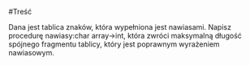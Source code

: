 
#Treść

Dana jest tablica znaków, która wypełniona jest nawiasami.
Napisz procedurę nawiasy:char array→int, która zwróci maksymalną długość spójnego
fragmentu tablicy, który jest poprawnym wyrażeniem nawiasowym.
